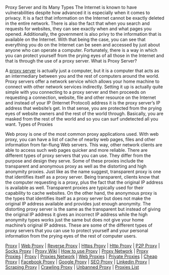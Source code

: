 Proxy Server and its Many Types 
The Internet is known to have vulnerabilities despite how advanced it is especially when it comes to privacy. It is a fact that information on the Internet cannot be exactly deleted in the entire network. There is also the fact that when you search and requests for websites, they can see exactly when and what pages you opened. Additionally, the government is also privy to the information that is available on the Internet. With that being the case, you can see that everything you do on the Internet can be seen and accessed by just about anyone who can operate a computer. Fortunately, there is a way in which you can protect yourself from the prying eyes of all those in the Internet and that is through the use of a proxy server. 
What is Proxy Server?

A [proxy server](https://rev.proxies.online/) is actually just a computer, but it is a computer that acts as an intermediary between you and the rest of computers around the world. Proxy servers offer a network service which allows your home machine to connect with other network services indirectly. Setting it up is actually quite simple with you connecting to a proxy server and then proceeds on requesting a connection, website, file and other resource on the Internet and instead of your IP (Internet Protocol) address it is the proxy server’s IP address that website’s get. In that sense, you are protected from the prying eyes of website owners and the rest of the world through. Basically, you are masked from the rest of the world and so you can surf undetected all you want. 
Types of Proxies 

Web proxy is one of the most common proxy applications used. With web proxy, you can have a list of cache of nearby web pages, files and other information from far-flung Web servers. This way, other network clients are able to access such web pages quicker and more reliable. There are different types of proxy servers that you can use. They differ from the purpose and design they serve. Some of these proxies include the transparent and anonymous proxy as well as the distorting and high anonymity proxies. 
Just like as the name suggest, transparent proxy is one that identifies itself as a proxy server. Being transparent, clients know that the computer requesting is a proxy, plus the fact that the original IP address is available as well. Transparent proxies are typically used for their capability to cache websites. On the other hand, the anonymous proxy is the types that identifies itself as a proxy server but does not make the original IP address available and provides just enough anonymity. 
The distorting proxy server is the same as the transparent but instead of giving the original IP address it gives an incorrect IP address while the high anonymity types works just the same but does not give your home machine’s original IP address. These are some of the different types of proxy servers that you can use to protect yourself and your personal information from the prying eyes of the rest of computer users. 

<a href='https://www.rebelmouse.com/shirley1/a-glance-over-the-advantages-of-reverse-proxy-server-1479558786.html' target='blank'>Proxy</a>  | <a href='http://chromecrx.blogspot.com/2015/11/essentially-proxy-server-will-sit-in.html' target='blank'>Web Proxy</a>  | <a href='http://download-zone-1.blogspot.com/2015/11/all-about-proxies-p2p-proxies-network.html' target='blank'>Reverse Proxy</a>  | <a href='http://beatculture2012.tumblr.com/post/135542925228/proxy-p2p-proxy-private-proxies' target='blank'>Https Proxy</a>  | <a href='https://getfreeprogramsnow.wordpress.com/2015/12/20/proxies-private-p2p-proxy-proxy-network/' target='blank'>Http Proxy</a>  | <a href='http://uses-of-private-proxy.tripod.com/' target='blank'>P2P Proxy</a>  | <a href='http://privacy-p2p-proxy.yolasite.com/Privacy-with-P2P-Proxy.php' target='blank'>Socks Proxy</a>  | <a href='http://where-to-buy-proxy.doodlekit.com/' target='blank'>Proxy Wiki</a>  | <a href='http://get-proxy.wikidot.com/proxy' target='blank'>How to use Proxy</a>  | <a href='http://get-private-proxy.over-blog.com/2016/01/a-proxy-server-the-virtual-shield-that-protects-your-information.html' target='blank'>Proxy Network</a>  | <a href='http://best-proxies.bravesites.com/entries/general/p2p-proxy-network-services-the-ideal-way-to-safeguard-your-computer-and-bypass-the-network-firewalls-and-filters' target='blank'>Proxy Proxies</a>  | <a href='https://proxyproxyblog.wordpress.com/2016/01/02/understanding-p2p-networks-and-how-they-relate-to-p2p-proxy-networks/' target='blank'>Proxy</a>  | <a href='http://sourceforge.net/projects/p2p-proxy-network/' target='blank'>Proxies Network</a>  | <a href='https://proxiesnetwork.wordpress.com/2016/01/03/check-out-the-benefits-of-using-proxies-network/' target='blank'>Web Proxies</a>  | <a href='http://proxiesnetwork.blog.com/2016/01/04/check-out-some-reasons-to-make-use-of-proxies/' target='blank'>Private Proxies</a>  | <a href='http://p2pproxy.tumblr.com/post/136663908779/make-your-online-identity-more-secure-with-proxies' target='blank'>Cheap Proxy</a>  | <a href='http://p2pproxy.bravesites.com/entries/general/get-the-advantage-of-p2p-proxy-services-and-stay-safe' target='blank'>Facebook Proxy</a>  | <a href='http://proxiesnetwork.beep.com/three-basic-types-of-the-proxies-to-be-known-2016-01-05.htm' target='blank'>Google Proxy</a>  | <a href='http://www.blackhatworld.com/blackhat-seo/blogs/revproxy/2186-web-proxy-private-web-proxy-web-proxies.html' target='blank'>SEO Proxy</a>  | <a href='http://www.blackhatworld.com/blackhat-seo/blogs/revproxy/2178-proxies-network.html' target='blank'>Linkedin Proxy</a>  | <a href='http://www.blackhatworld.com/blackhat-seo/blogs/revproxy/2125-p2p-proxies-network-rev-proxies-online.html' target='blank'>Scraping Proxy</a>  | <a href='http://revproxy.moonfruit.com/' target='blank'>Crawling Proxy</a>  | <a href='https://about.me/revproxy' target='blank'>Unbanned Proxy</a>  | <a href='https://www.facebook.com/p2p.proxy.network/' target='blank'>Proxies List</a>
